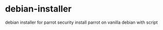 # debian-installer
debian installer for parrot security
install parrot on vanilla debian with script
